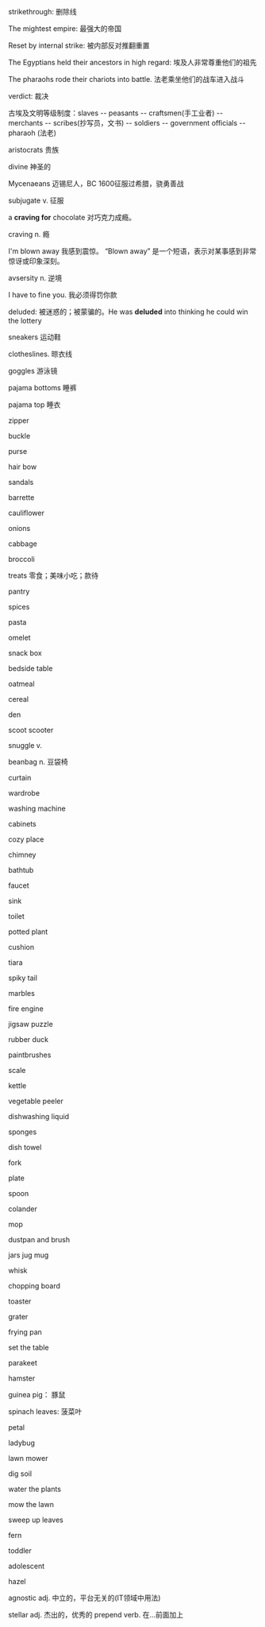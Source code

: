strikethrough: 删除线

The mightest empire: 最强大的帝国

Reset by internal strike: 被内部反对推翻重置

The Egyptians held their ancestors in high regard: 埃及人非常尊重他们的祖先

The pharaohs rode their chariots into battle. 法老乘坐他们的战车进入战斗

verdict: 裁决

古埃及文明等级制度：slaves -- peasants -- craftsmen(手工业者) -- merchants -- scribes(抄写员，文书) -- soldiers -- government officials -- pharaoh (法老)

aristocrats 贵族

divine 神圣的

Mycenaeans 迈锡尼人，BC 1600征服过希腊，骁勇善战

subjugate v. 征服

a **craving for** chocolate  对巧克力成瘾。

craving n. 瘾

I'm blown away  我感到震惊。  “Blown away” 是一个短语，表示对某事感到非常惊讶或印象深刻。

avsersity n. 逆境

I have to fine you. 我必须得罚你款

deluded: 被迷惑的；被蒙骗的。He was **deluded** into thinking he could win the lottery

sneakers 运动鞋

clotheslines. 晾衣线

goggles 游泳镜

pajama bottoms  睡裤

pajama top  睡衣

zipper 

buckle

purse

hair bow

sandals

barrette

cauliflower

onions

cabbage

broccoli

treats    零食；美味小吃；款待

pantry

spices

pasta

omelet

snack box

bedside table

oatmeal

cereal

den

scoot  scooter

snuggle  v.

beanbag n. 豆袋椅

curtain

wardrobe

washing machine

cabinets

cozy place

chimney

bathtub

faucet

sink

toilet

potted plant

cushion

tiara

spiky tail

marbles

fire engine

jigsaw puzzle

rubber duck

paintbrushes

scale

kettle

vegetable peeler

dishwashing liquid

sponges

dish towel

fork

plate

spoon

colander

mop

dustpan and brush

jars  jug  mug

whisk

chopping board

toaster

grater

frying pan

set the table

parakeet

hamster

guinea pig： 豚鼠

spinach leaves: 菠菜叶

petal

ladybug

lawn mower

dig soil

water the plants

mow the lawn

sweep up leaves

fern

toddler

adolescent

hazel

agnostic adj. 中立的，平台无关的(IT领域中用法)

stellar adj. 杰出的，优秀的
prepend verb. 在...前面加上
